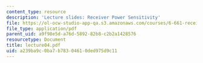 ```yaml
---
content_type: resource
description: 'Lecture slides: Receiver Power Sensitivity'
file: https://ol-ocw-studio-app-qa.s3.amazonaws.com/courses/6-661-receivers-antennas-and-signals-spring-2003/a239ba9c0ba7b78304610ded975d9c11_lecture04.pdf
file_type: application/pdf
parent_uid: a9f98e5d-a76d-5892-82b8-c2b2a1428576
resourcetype: Document
title: lecture04.pdf
uid: a239ba9c-0ba7-b783-0461-0ded975d9c11
---
```

